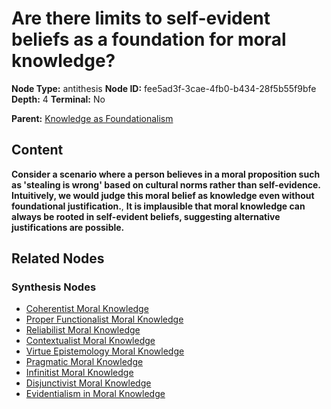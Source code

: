 # Are there limits to self-evident beliefs as a foundation for moral knowledge?

**Node Type:** antithesis
**Node ID:** fee5ad3f-3cae-4fb0-b434-28f5b55f9bfe
**Depth:** 4
**Terminal:** No

**Parent:** [Knowledge as Foundationalism](knowledge-as-foundationalism-synthesis-7bf1dc31-e320-4e48-8e4a-f96b840f07ba.md)

## Content

**Consider a scenario where a person believes in a moral proposition such as 'stealing is wrong' based on cultural norms rather than self-evidence. Intuitively, we would judge this moral belief as knowledge even without foundational justification.**, **It is implausible that moral knowledge can always be rooted in self-evident beliefs, suggesting alternative justifications are possible.**

## Related Nodes

### Synthesis Nodes

- [Coherentist Moral Knowledge](coherentist-moral-knowledge-synthesis-05055f0f-dca1-403a-adc2-451a78b40a90.md)
- [Proper Functionalist Moral Knowledge](proper-functionalist-moral-knowledge-synthesis-ace633da-65b3-43ed-82eb-277d1566e98a.md)
- [Reliabilist Moral Knowledge](reliabilist-moral-knowledge-synthesis-fb9abda4-5d86-48e0-9618-b1f4e6a59102.md)
- [Contextualist Moral Knowledge](contextualist-moral-knowledge-synthesis-43e5405d-2dd9-47f2-8c58-34d1163ed443.md)
- [Virtue Epistemology Moral Knowledge](virtue-epistemology-moral-knowledge-synthesis-66e3932c-edb8-4502-aa36-c61987b9b89f.md)
- [Pragmatic Moral Knowledge](pragmatic-moral-knowledge-synthesis-5e585f58-daa2-47a1-aa28-b03aabbe153c.md)
- [Infinitist Moral Knowledge](infinitist-moral-knowledge-synthesis-bee27ee3-fc15-481d-ae6c-2ff7b6a29f05.md)
- [Disjunctivist Moral Knowledge](disjunctivist-moral-knowledge-synthesis-018d79f4-ad83-447c-bf44-bbca73b000a9.md)
- [Evidentialism in Moral Knowledge](evidentialism-in-moral-knowledge-synthesis-3ed4a9d3-eecc-4a8d-9477-a0a55b9d5f75.md)
